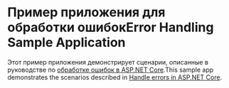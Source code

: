 # <a name="error-handling-sample-application"></a><span data-ttu-id="b1c30-101">Пример приложения для обработки ошибок</span><span class="sxs-lookup"><span data-stu-id="b1c30-101">Error Handling Sample Application</span></span>

<span data-ttu-id="b1c30-102">Этот пример приложения демонстрирует сценарии, описанные в руководстве по [обработке ошибок в ASP.NET Core](https://docs.microsoft.com/aspnet/core/fundamentals/error-handling).</span><span class="sxs-lookup"><span data-stu-id="b1c30-102">This sample app demonstrates the scenarios described in [Handle errors in ASP.NET Core](https://docs.microsoft.com/aspnet/core/fundamentals/error-handling).</span></span>
